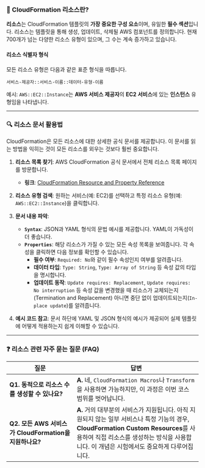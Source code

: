 
### 📝 CloudFormation 리소스란?

**리소스**는 CloudFormation 템플릿의 **가장 중요한 구성 요소**이며, 유일한 **필수 섹션**입니다. 리소스는 템플릿을 통해 생성, 업데이트, 삭제될 AWS 컴포넌트를 정의합니다. 현재 700개가 넘는 다양한 리소스 유형이 있으며, 그 수는 계속 증가하고 있습니다.

#### 리소스 식별자 형식

모든 리소스 유형은 다음과 같은 표준 형식을 따릅니다.

`서비스-제공자::서비스-이름::데이터-유형-이름`

예시: `AWS::EC2::Instance`는 **AWS 서비스 제공자**의 **EC2 서비스**에 있는 **인스턴스** 유형임을 나타냅니다.

---

### 🔍 리소스 문서 활용법

CloudFormation은 모든 리소스에 대한 상세한 공식 문서를 제공합니다. 이 문서를 읽는 방법을 익히는 것이 모든 리소스를 외우는 것보다 훨씬 중요합니다.

1. **리소스 목록 찾기**: AWS CloudFormation 공식 문서에서 전체 리소스 목록 페이지를 방문합니다.
    - **링크**: [CloudFormation Resource and Property Reference](https://docs.aws.amazon.com/AWSCloudFormation/latest/UserGuide/aws-template-resource-type-ref.html)

2. **리소스 유형 검색**: 원하는 서비스(예: EC2)를 선택하고 특정 리소스 유형(예: `AWS::EC2::Instance`)을 클릭합니다.

3. **문서 내용 파악**:
    
    - **`Syntax`**: JSON과 YAML 형식의 문법 예시를 제공합니다. YAML이 가독성이 더 좋습니다.
    - **`Properties`**: 해당 리소스가 가질 수 있는 모든 속성 목록을 보여줍니다. 각 속성을 클릭하면 다음 정보를 확인할 수 있습니다.
        - **필수 여부**: `Required: No`와 같이 필수 속성인지 여부를 알려줍니다.
        - **데이터 타입**: `Type: String`, `Type: Array of String` 등 속성 값의 타입을 명시합니다.
        - **업데이트 동작**: `Update requires: Replacement`, `Update requires: No interruption` 등 속성 값을 변경했을 때 리소스가 교체되는지(Termination and Replacement) 아니면 중단 없이 업데이트되는지(`In-place update`)를 알려줍니다.
4. **예시 코드 참고**: 문서 하단에 YAML 및 JSON 형식의 예시가 제공되어 실제 템플릿에 어떻게 적용하는지 쉽게 이해할 수 있습니다.

---

### ❓ 리소스 관련 자주 묻는 질문 (FAQ)

|질문|답변|
|---|---|
|**Q1. 동적으로 리소스 수를 생성할 수 있나요?**|**A.** 네, `CloudFormation Macros`나 `Transform`을 사용하면 가능하지만, 이 과정은 이번 코스 범위를 벗어납니다.|
|**Q2. 모든 AWS 서비스가 CloudFormation을 지원하나요?**|**A.** 거의 대부분의 서비스가 지원됩니다. 아직 지원되지 않는 일부 서비스나 특정 기능의 경우, **CloudFormation Custom Resources**를 사용하여 직접 리소스를 생성하는 방식을 사용합니다. 이 개념은 시험에서도 중요하게 다루어집니다.|